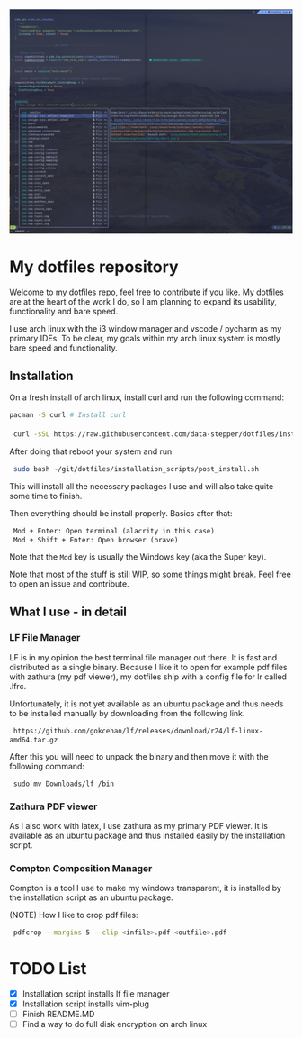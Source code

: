 
![Dark demo](/screenshots/demo_nvim_dark.png?raw=true "My neovim config in action")

# My dotfiles repository

Welcome to my dotfiles repo, feel free to contribute if you like. My dotfiles are at the heart of the work I do, so I am planning to expand its usability, functionality and bare speed.

I use arch linux with the i3 window manager and vscode / pycharm as my primary IDEs.
To be clear, my goals within my arch linux system is mostly bare speed
and functionality.

## Installation

On a fresh install of arch linux, install curl and run the following command:

```bash
pacman -S curl # Install curl

 curl -sSL https://raw.githubusercontent.com/data-stepper/dotfiles/installation_scripts/arch_bootstrap.bash | bash
```

After doing that reboot your system and run

```bash
 sudo bash ~/git/dotfiles/installation_scripts/post_install.sh
```

This will install all the necessary packages I use and will also take
quite some time to finish.

Then everything should be install properly. Basics after that:

```
 Mod + Enter: Open terminal (alacrity in this case)
 Mod + Shift + Enter: Open browser (brave)
```

Note that the `Mod` key is usually the Windows key (aka the Super key).

Note that most of the stuff is still WIP, so some things might break. Feel free to open an issue and contribute.

## What I use - in detail

### LF File Manager

LF is in my opinion the best terminal file manager out there. It is fast and distributed as a single binary.
Because I like it to open for example pdf files with zathura (my pdf viewer), my dotfiles ship with a config
file for lr called .lfrc.

Unfortunately, it is not yet available as an ubuntu package and thus needs to be installed manually by downloading from the following link.

```
 https://github.com/gokcehan/lf/releases/download/r24/lf-linux-amd64.tar.gz
```

After this you will need to unpack the binary and then move it with the following command:

```
 sudo mv Downloads/lf /bin
```

### Zathura PDF viewer

As I also work with latex, I use zathura as my primary PDF viewer. It is available as an ubuntu package and thus installed easily by the installation script.

### Compton Composition Manager

Compton is a tool I use to make my windows transparent, it is installed by the installation script as an ubuntu package.

(NOTE) How I like to crop pdf files:

```bash
 pdfcrop --margins 5 --clip <infile>.pdf <outfile>.pdf
```

# TODO List

- [x] Installation script installs lf file manager
- [x] Installation script installs vim-plug
- [ ] Finish README.MD
- [ ] Find a way to do full disk encryption on arch linux
